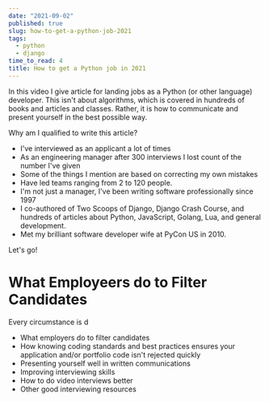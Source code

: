 ```yaml
---
date: "2021-09-02"
published: true
slug: how-to-get-a-python-job-2021
tags:
  - python
  - django
time_to_read: 4
title: How to get a Python job in 2021
---
```


In this video I give article for landing jobs as a Python (or other language) developer. This isn't about algorithms, which is covered in hundreds of books and articles and classes. Rather, it is how to communicate and present yourself in the best possible way.

Why am I qualified to write this article?

- I've interviewed as an applicant a lot of times
- As an engineering manager after 300 interviews I lost count of the number I've given
- Some of the things I mention are based on correcting my own mistakes
- Have led teams ranging from 2 to 120 people.
- I'm not just a manager, I've been writing software professionally since 1997
- I co-authored of Two Scoops of Django, Django Crash Course, and hundreds of articles about Python, JavaScript, Golang, Lua, and general development.
- Met my brilliant software developer wife at PyCon US in 2010.

Let's go!

# What Employeers do to Filter Candidates

Every circumstance is d


- What employers do to filter candidates
- How knowing coding standards and best practices ensures your application and/or portfolio code isn't rejected quickly 
- Presenting yourself well in written communications
- Improving interviewing skills
- How to do video interviews better
- Other good interviewing resources